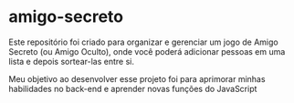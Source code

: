 # amigo-secreto

<p>Este repositório foi criado para organizar e gerenciar um jogo de Amigo Secreto (ou Amigo Oculto), onde você poderá adicionar pessoas em uma lista e depois sortear-las entre si.</p>

<p>Meu objetivo ao desenvolver esse projeto foi para aprimorar minhas habilidades no back-end e aprender novas funções do JavaScript</p>
